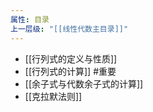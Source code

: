 ```yaml
---
属性: 目录
上一层级: "[[线性代数主目录]]"
---
```


- [[行列式的定义与性质]]
- [[行列式的计算]] #重要 
- [[余子式与代数余子式的计算]]
- [[克拉默法则]]